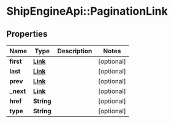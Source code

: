 # ShipEngineApi::PaginationLink

## Properties
Name | Type | Description | Notes
------------ | ------------- | ------------- | -------------
**first** | [**Link**](Link.md) |  | [optional] 
**last** | [**Link**](Link.md) |  | [optional] 
**prev** | [**Link**](Link.md) |  | [optional] 
**_next** | [**Link**](Link.md) |  | [optional] 
**href** | **String** |  | [optional] 
**type** | **String** |  | [optional] 


